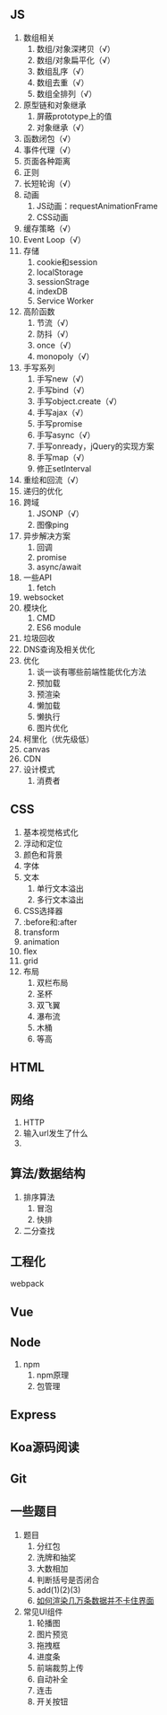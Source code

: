 ## JS

1. 数组相关
   1. 数组/对象深拷贝（√）
   2. 数组/对象扁平化（√）
   3. 数组乱序（√）
   4. 数组去重（√）
   5. 数组全排列（√）
2. 原型链和对象继承
   1. 屏蔽prototype上的值
   2. 对象继承（√）
3. 函数闭包（√）
4. 事件代理（√）
5. 页面各种距离
6. 正则
7. 长短轮询（√）
8. 动画
   1. JS动画：requestAnimationFrame
   2. CSS动画
9. 缓存策略（√）
10. Event Loop（√）
11. 存储
    1. cookie和session
    2. localStorage
    3. sessionStrage
    4. indexDB
    5. Service Worker
12. 高阶函数
    1. 节流（√）
    2. 防抖（√）
    3. once（√）
    4. monopoly（√）
13. 手写系列
    1. 手写new（√）
    2. 手写bind（√）
    3. 手写object.create（√）
    4. 手写ajax（√）
    5. 手写promise
    6. 手写async（√）
    7. 手写onready，jQuery的实现方案
    8. 手写map（√）
    9. 修正setInterval
14. 重绘和回流（√）
15. 递归的优化
16. 跨域
    1. JSONP（√）
    2. 图像ping
17. 异步解决方案
    1. 回调
    2. promise
    3. async/await
18. 一些API
    1. fetch
19. websocket
20. 模块化
    1. CMD
    2. ES6 module
21. 垃圾回收
22. DNS查询及相关优化
23. 优化
    1. 谈一谈有哪些前端性能优化方法
    2. 预加载
    3. 预渲染
    4. 懒加载
    5. 懒执行
    6. 图片优化
24. 柯里化（优先级低）
25. canvas
26. CDN
27. 设计模式
    1. 消费者

## CSS

1. 基本视觉格式化
2. 浮动和定位
3. 颜色和背景
4. 字体
5. 文本
   1. 单行文本溢出
   2. 多行文本溢出
6. CSS选择器
7. :before和:after
8. transform
9. animation
10. flex
11. grid
12. 布局
    1. 双栏布局
    2. 圣杯
    3. 双飞翼
    4. 瀑布流
    5. 木桶
    6. 等高

## HTML

## 网络

1. HTTP
2. 输入url发生了什么
3. 

## 算法/数据结构

1. 排序算法
   1. 冒泡
   2. 快排
2. 二分查找

## 工程化

webpack

## Vue

## Node

1. npm
   1. npm原理
   2. 包管理

## Express

## Koa源码阅读

## Git

## 一些题目

1. 题目
   1. 分红包
   2. 洗牌和抽奖
   3. 大数相加
   4. 判断括号是否闭合
   5. add(1)(2)(3)
   6. [如何渲染几万条数据并不卡住界面](https://yuchengkai.cn/docs/zh/frontend/performance.html#%E9%9D%A2%E8%AF%95%E9%A2%98)
2. 常见UI组件
   1. 轮播图
   2. 图片预览
   3. 拖拽框
   4. 进度条
   5. 前端裁剪上传
   6. 自动补全
   7. 连击
   8. 开关按钮

